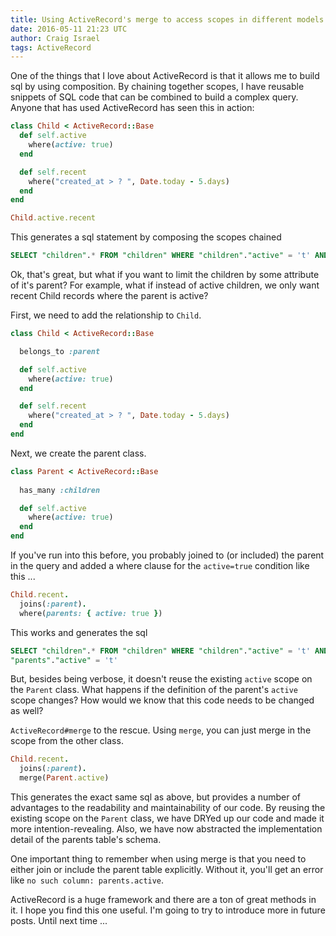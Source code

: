 ```yaml
---
title: Using ActiveRecord's merge to access scopes in different models
date: 2016-05-11 21:23 UTC
author: Craig Israel
tags: ActiveRecord
---
```


One of the things that I love about ActiveRecord is that it allows me to build sql by using 
composition.  By chaining together scopes, I have reusable snippets of SQL code that can
be combined to build a complex query.  Anyone that has used ActiveRecord has seen this in action:

```ruby
class Child < ActiveRecord::Base
  def self.active
    where(active: true)
  end

  def self.recent
    where("created_at > ? ", Date.today - 5.days)
  end
end

Child.active.recent
```

This generates a sql statement by composing the scopes chained

```sql
SELECT "children".* FROM "children" WHERE "children"."active" = 't' AND (created_at > '2016-05-06')"
```

Ok, that's great, but what if you want to limit the children by some attribute of it's parent?
For example, what if instead of active children, we only want recent Child records where the parent is active?

First, we need to add the relationship to `Child`.

```ruby
class Child < ActiveRecord::Base

  belongs_to :parent

  def self.active
    where(active: true)
  end

  def self.recent
    where("created_at > ? ", Date.today - 5.days)
  end
end
```

Next, we create the parent class.

```ruby
class Parent < ActiveRecord::Base
  
  has_many :children

  def self.active
    where(active: true)
  end
end
```

If you've run into this before, you probably joined to (or included) the parent in the query and added a where clause for the
`active=true` condition like this ...

```ruby
Child.recent.
  joins(:parent).
  where(parents: { active: true })
```

This works and generates the sql

```sql
SELECT "children".* FROM "children" WHERE "children"."active" = 't' AND (created_at > '2016-05-06')" AND
"parents"."active" = 't'
```

But, besides being verbose, it doesn't reuse the existing `active` scope on the `Parent` class.  What
happens if the definition of the parent's `active` scope changes?  How would we know that this code needs to be changed as well?

`ActiveRecord#merge` to the rescue.  Using `merge`, you can just merge in the scope from the other class.

```ruby
Child.recent.
  joins(:parent).
  merge(Parent.active)
```

This generates the exact same sql as above, but provides a number of advantages to the readability and
maintainability of our code.  By reusing the existing scope on the `Parent` class, we have DRYed up our
code and made it more intention-revealing.  Also, we have now abstracted the implementation detail of
the parents table's schema.

One important thing to remember when using merge is that you need to either join or include the parent table
explicitly.  Without it, you'll get an error like `no such column: parents.active`.

ActiveRecord is a huge framework and there are a ton of great methods in it.  I hope you find this one
useful.  I'm going to try to introduce more in future posts.  Until next time ...
